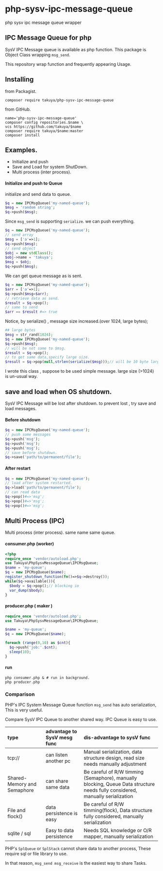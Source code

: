 # php-sysv-ipc-message-queue
php sysv ipc message queue wrapper

## IPC Message Queue for php

SysV IPC Message queue is available as php function. This package is Object Class wrapping `msg_send`.

This repository wrap function and frequently appearing Usage.

## Installing 

from Packagist.
```shell
composer require takuya/php-sysv-ipc-message-queue
```
from GitHub.
```shell
name='php-sysv-ipc-message-queue'
composer config repositories.$name \
vcs https://github.com/takuya/$name  
composer require takuya/$name:master
composer install
```

## Examples.

- Initialize and push 
- Save and Load for system ShutDown.
- Multi process (inter process).

#### Initialize and push to Queue
initialize and send data to queue.
```php
$q = new IPCMsgQueue('my-named-queue');
$msg = 'random string';
$q->push($msg);
```

Since `msg_send` is supporting `serialize`. we can push everything.

```php
$q = new IPCMsgQueue('my-named-queue');
// send array 
$msg = ['a'=>1];
$q->push($msg);
// send object
$obj = new stdClass();
$obj->name = 'takuya';
$msg = $obj;
$q->push($msg);
```
We can get queue message as is sent.
```php
$q = new IPCMsgQueue('my-named-queue');
$arr = ['a'=>1];
$q->push($msg=$arr);
// retrieve data as send.
$result = $q->pop();
// same to send
$arr == $result #=> true
```

Notice, by serialize() , message size increased.(over 1024, large bytes);
```php
## large bytes 
$msg = str_rand(1024);
$q = new IPCMsgQueue('my-named-queue');
$q->push($msg);
// will be not same to $msg.
$result = $q->pop();
// to get same data,specify large size.
$result = $q->pop(null,strlen(serialize($msg)));// will be 10 byte larger.
```
I wrote this class , suppose to be used simple message. large size (>1024) is un-usual way.

## save and load when OS shutdown.

SysV IPC Message will be lost after shutdown. to prevent lost , try save and load messages.

#### Before shutdown
```php
$q = new IPCMsgQueue('my-named-queue');
// push some messages
$q->push('msg');
$q->push('msg');
$q->push('msg');
// save before shutdown.
$q->save('path/to/permanent/file');
```
#### After restart
```php
$q = new IPCMsgQueue('my-named-queue');
// load after system restarted.
$q->load('path/to/permanent/file');
// can read data 
$q->pop()#=>'msg';
$q->pop()#=>'msg';
$q->pop()#=>'msg';
```
## Multi Process (IPC)

Multi process (inter process). same name same queue.

#### consumer.php (worker)
```php
<?php
require_once 'vendor/autoload.php';
use Takuya\PhpSysvMessageQueue\IPCMsgQueue;
$name = 'my-queue';
$q = new IPCMsgQueue($name);
register_shutdown_function(fn()=>$q->destroy());
while($q->available()){
  $body = $q->pop();// blocking io
  var_dump($body);
}
```
#### producer.php ( maker )
```php
require_once 'vendor/autoload.php';
use Takuya\PhpSysvMessageQueue\IPCMsgQueue;

$name = 'my-queue';
$q = new IPCMsgQueue($name);

foreach (range(0,10) as $cnt){
  $q->push('job:'.$cnt);
  sleep(10);
}
```
#### run 
```shell
php consumer.php & # run in background.
php producer.php
```

### Comparison 

PHP's IPC System Message Queue function `msg_send` has auto serialization, This is very useful.


Compare SysV IPC Queue to another shared way. IPC Queue is easy to use.


| type                         | advantage to SysV mesg func | dis-advantage to sysV func                                                                                                    |
|:-----------------------------|:----------------------------|:------------------------------------------------------------------------------------------------------------------------------|
| tcp://                       | can listen another pc       | Manual serialization, data structure design, read size needs manually adjustment                                              |
| Shared-Memory and  Semaphore | can share same data         | Be careful of R/W timming (Semaphore), manually blocking, Queue Data structure needs fully considered, manually serialization |
| File and flock()             | data persistence is easy    | Be careful of R/W timming(flock), Data structure fully considered, manually serialization                                     |
| sqlite / sql                 | Easy to data persistence    | Needs SQL knowledge or O/R mapper, manually serialization                                                                     |


PHP's `SplQueue` or `SplStack` cannot share data to another process, These require sql or file library to use. 

In that reason, `msg_send msg_receive` is the easiest way to share Tasks.


